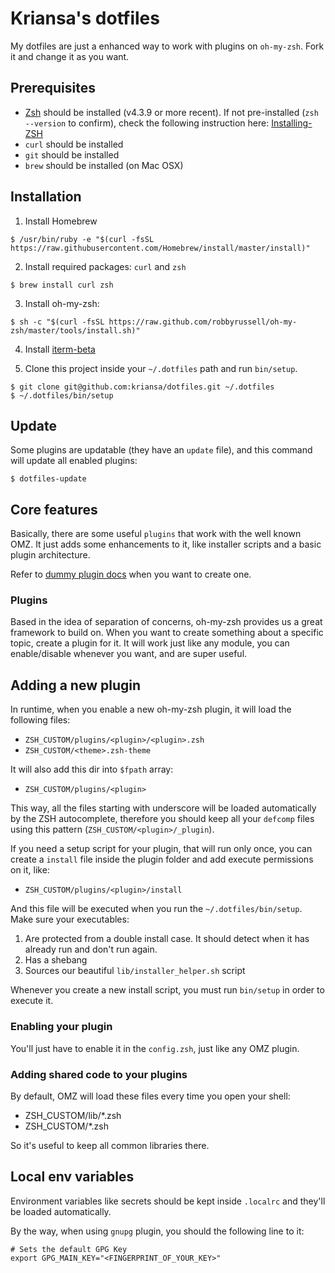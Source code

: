 # Kriansa's dotfiles

My dotfiles are just a enhanced way to work with plugins on `oh-my-zsh`. Fork it and change it as you want.

## Prerequisites

* [Zsh](http://www.zsh.org) should be installed (v4.3.9 or more recent). If not pre-installed (`zsh --version` to confirm), check the following instruction here: [Installing-ZSH](https://github.com/robbyrussell/oh-my-zsh/wiki/Installing-ZSH)
* `curl` should be installed
* `git` should be installed
* `brew` should be installed (on Mac OSX)

## Installation

1. Install Homebrew

```shell
$ /usr/bin/ruby -e "$(curl -fsSL https://raw.githubusercontent.com/Homebrew/install/master/install)"
```

2. Install required packages: `curl` and `zsh`

```shell
$ brew install curl zsh
```
3. Install oh-my-zsh:

```shell
$ sh -c "$(curl -fsSL https://raw.github.com/robbyrussell/oh-my-zsh/master/tools/install.sh)"
```

4. Install [iterm-beta](https://www.iterm2.com/downloads.html)

5. Clone this project inside your `~/.dotfiles` path and run `bin/setup`.

```shell
$ git clone git@github.com:kriansa/dotfiles.git ~/.dotfiles
$ ~/.dotfiles/bin/setup
```

## Update

Some plugins are updatable (they have an `update` file), and this command will update all enabled plugins:

```shell
$ dotfiles-update
```

## Core features

Basically, there are some useful `plugins` that work with the well known OMZ. It just adds some enhancements to it, like installer scripts and a basic plugin architecture.

Refer to [dummy plugin docs](sample-plugin/docs.md) when you want to create one.

### Plugins

Based in the idea of separation of concerns, oh-my-zsh provides us a great framework to build on. When you want to create something about a specific topic, create a plugin for it. It will work just like any module, you can enable/disable whenever you want, and are super useful.

## Adding a new plugin

In runtime, when you enable a new oh-my-zsh plugin, it will load the following files:
* `ZSH_CUSTOM/plugins/<plugin>/<plugin>.zsh`
* `ZSH_CUSTOM/<theme>.zsh-theme`

It will also add this dir into `$fpath` array:
* `ZSH_CUSTOM/plugins/<plugin>`

This way, all the files starting with underscore will be loaded automatically by the ZSH autocomplete, therefore you should keep all your `defcomp` files using this pattern (`ZSH_CUSTOM/<plugin>/_plugin`).

If you need a setup script for your plugin, that will run only once, you can create a `install` file inside the plugin folder and add execute permissions on it, like:
* `ZSH_CUSTOM/plugins/<plugin>/install`

And this file will be executed when you run the `~/.dotfiles/bin/setup`. Make sure your executables:

1. Are protected from a double install case. It should detect when it has already run and don't run again.
2. Has a shebang
3. Sources our beautiful `lib/installer_helper.sh` script

Whenever you create a new install script, you must run `bin/setup` in order to execute it.

### Enabling your plugin

You'll just have to enable it in the `config.zsh`, just like any OMZ plugin.

### Adding shared code to your plugins

By default, OMZ will load these files every time you open your shell:
* ZSH_CUSTOM/lib/*.zsh
* ZSH_CUSTOM/*.zsh

So it's useful to keep all common libraries there.

## Local env variables

Environment variables like secrets should be kept inside `.localrc` and they'll be loaded automatically.

By the way, when using `gnupg` plugin, you should the following line to it:

```shell
# Sets the default GPG Key
export GPG_MAIN_KEY="<FINGERPRINT_OF_YOUR_KEY>"
```
